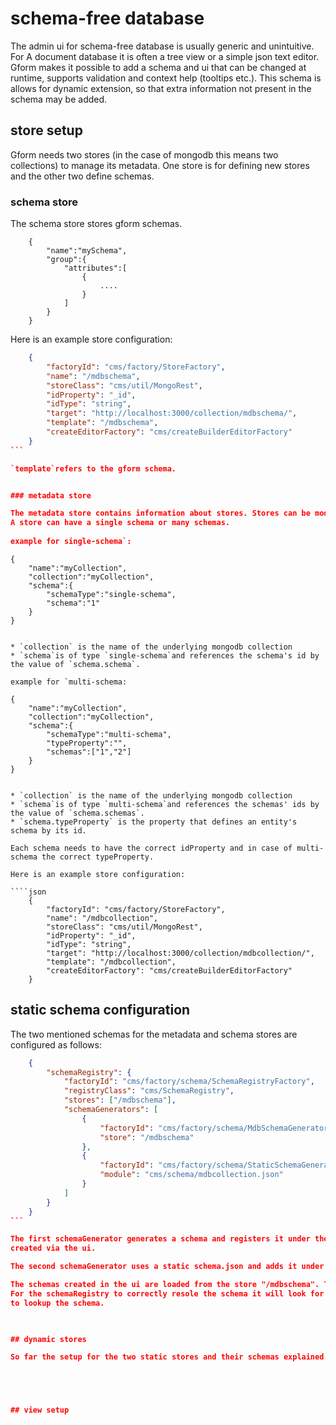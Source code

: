 # schema-free database

The admin ui for schema-free database is usually generic and unintuitive. For A document database it is often a tree view or a simple json text editor.
Gform makes it possible to add a schema and ui that can be changed at runtime, supports validation and context help (tooltips etc.). This schema is 
allows for dynamic extension, so that extra information not present in the schema may be added.

## store setup

Gform needs two stores (in the case of mongodb this means two collections) to manage its metadata.
One store is for defining new stores and the other two define schemas. 

### schema store

The schema store stores gform schemas. 


````
	{
		"name":"mySchema",
		"group":{
			"attributes":[
				{
					....
				}
			]
		}
	}
````

Here is an example store configuration:

````json
	{
		"factoryId": "cms/factory/StoreFactory",
		"name": "/mdbschema",
		"storeClass": "cms/util/MongoRest",
		"idProperty": "_id",
		"idType": "string",
		"target": "http://localhost:3000/collection/mdbschema/",
		"template": "/mdbschema",
		"createEditorFactory": "cms/createBuilderEditorFactory"
	}
```

`template`refers to the gform schema.


### metadata store

The metadata store contains information about stores. Stores can be modified at runtime. They contain the mapping to the underlying server and also the schema data.
A store can have a single schema or many schemas.
 
example for single-schema`:

````
	{
		"name":"myCollection",
		"collection":"myCollection",
		"schema":{
			"schemaType":"single-schema",
			"schema":"1"
		}
	}
````

* `collection` is the name of the underlying mongodb collection
* `schema`is of type `single-schema`and references the schema's id by the value of `schema.schema`.  

example for `multi-schema:

````
	{
		"name":"myCollection",
		"collection":"myCollection",
		"schema":{
			"schemaType":"multi-schema",
			"typeProperty":"",
			"schemas":["1","2"]
		}
	}
````

* `collection` is the name of the underlying mongodb collection
* `schema`is of type `multi-schema`and references the schemas' ids by the value of `schema.schemas`.  
* `schema.typeProperty` is the property that defines an entity's schema by its id.

Each schema needs to have the correct idProperty and in case of multi-schema the correct typeProperty.

Here is an example store configuration:

````json
	{
		"factoryId": "cms/factory/StoreFactory",
		"name": "/mdbcollection",
		"storeClass": "cms/util/MongoRest",
		"idProperty": "_id",
		"idType": "string",
		"target": "http://localhost:3000/collection/mdbcollection/",
		"template": "/mdbcollection",
		"createEditorFactory": "cms/createBuilderEditorFactory"
	}
````

## static schema configuration

The two mentioned schemas for the metadata and schema stores are configured as follows:

````json
	{
		"schemaRegistry": {
			"factoryId": "cms/factory/schema/SchemaRegistryFactory",
			"registryClass": "cms/SchemaRegistry",
			"stores": ["/mdbschema"],
			"schemaGenerators": [
				{
					"factoryId": "cms/factory/schema/MdbSchemaGenerator",
					"store": "/mdbschema" 
				},
				{
					"factoryId": "cms/factory/schema/StaticSchemaGenerator",
					"module": "cms/schema/mdbcollection.json" 
				}
			]
		}
	}
```

The first schemaGenerator generates a schema and registers it under the store's name ("/mdbschema"). That is the meta model for all schemas 
created via the ui.

The second schemaGenerator uses a static schema.json and adds it under the schema's id to the registry.

The schemas created in the ui are loaded from the store "/mdbschema". The schemas' names follow this pattern: "/mdbschema/{name}".
For the schemaRegistry to correctly resole the schema it will look for a store with the nae "/mdbschema" and use the second part of the name as an id
to lookup the schema.
 


## dynamic stores

So far the setup for the two static stores and their schemas explained. The dynamical stores are managed by a `DynamicResourceFactory`.





## view setup


